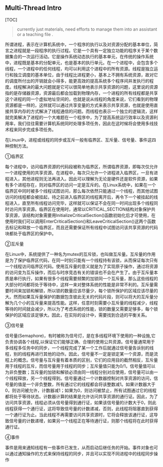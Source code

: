 ## Multi-Thread Intro

[TOC]

> currently just materials, need efforts to manage them into an assistant or a teaching file .

所谓进程，表示在计算机系统中，一个程序的执行以及对资源分配的基本单位，简言之进程就是一段程序的执行过程。它是一个具有一定独立功能的程序关于某个数据集合的一次运行活动。它是操作系统动态执行的基本单元，在传统的操作系统中，进程既是基本的分配单元，也是基本的执行单元。在一个进程中，会包含多个线程，一个进程中的任何线程，均可以利用这个进程中的所有资源。线程是独立运行和独立调度的基本单位，由于线程比进程更小，基本上不拥有系统资源，故对它的调度所付出的开销就会小得多，能更高效的提高系统多个程序间并发执行的程度。线程解决的最大问题就是它可以很简单地表示共享资源的问题，这里说的资源指的是存储器资源，资源最后都会加载到物理内存，一个进程的所有线程都是共享这个进程的同一个虚拟地址空间的，也就是说从线程的角度来说，它们看到的物理资源都是一样的，这样就可以通过共享变量的方式来表示共享资源，也就是使用直接共享内存的方式解决了线程通信的问题。而线程也表示一个独立的逻辑流，这样就完美解决了进程的一个大难题在一个程序中，为了提高系统运行效率以及资源利用率，我们往往需要计算机系统同时处理多项任务，因此在这时候将会使用多线技术程来同步完成多项任务。

在Linux中，进程或线程的同步或互斥一般有临界区、互斥量、信号量、事件这四种控制方法。

①临界区

每个进程中，访问临界资源的代码段被称为临界区，所谓临界资源，即每次仅允许一个进程使用的共享资源。在进程中，每次只允许一个进程进入临界区，一旦有进程进入，其他进程则无法再进入。因此可以理解为无论是硬件还是软件资源，如果有多个进程存在，则对临界区的访问一定是互斥的。在Linux系统中，如果在一个临界区中同时被多个线程试图访问，那么每次依然只能通过一个线程，而其他试图访问的线程都会被挂起，待之前进入临界区的线程离开后，再令下一个被挂起的线程进入，直至所有线程访问完毕，这样就可以保证不会在同一时间出现多个线程同时访问共享资源。临界区在使用时，通常以CRITICAL_SECTION结构对象保护共享资源，该结构对象需要用InitializeCriticalSection()函数初始化后才可使用，在使用时我们可以调用EnterCriticalSection()和LeaveCriticalSection()这两个函数去标记和释放一个临界区，而且还需要保证所有线程中试图访问该共享资源的代码块都处于临界区的保护中。

②互斥量

在Linux中，系统提供了一种名为mutex的互斥锁，也叫做互斥量。互斥量的作用是为了保护临界区代码，在同一时刻只能有一个线程持有该锁，从而保证每次只有一个线程访问临界区代码。使用互斥量的意义就是为了实现原子操作，通过将资源的访问变为互斥操作，而后与时序竞态有关的错误也不会在产生了。由于互斥量本质是串行执行，如果有很多个线程需要频繁的加锁同一个互斥量，那么这些线程的大部分时间都将处于等待中，这样一来对整体系统的性能是非常不利的。互斥量需要时间来加锁和解锁，所以锁的数量应该尽量少，每个锁所保护的区域应该尽量的大。然而如果互斥量保护的数据包含彼此无关的代码片段，则可以将大的互斥量分解为几个小的互斥量来提高性能。这样，任意时刻需要小互斥量的线程减少，线程等待的时间就会减少，所以为了考虑系统的性能，锁的数量又需要足够多，每个锁保护的区域应该足够大。因此，在实际的设计中，需要找到合适的平衡关系。

③信号量

信号量(Semaphore)，有时被称为信号灯，是在多线程环境下使用的一种设施,它负责协调各个线程,以保证它们能够正确、合理的使用公共资源。信号量通常用于多线程多任务中的同步，一个线程完成了某一个工作后就通过信号量告诉别的线程，别的线程再进行其他的动作。因此，信号量不一定是锁定某一个资源，而是流程上的概念。信号量与互斥量有着本质的区别，它们的应用目的截然相反，互斥量用于线程的互斥，而信号量用于线程的同步；互斥量值只能为0/1，信号量值可以为非负整数；互斥量的加锁和解锁必须由同一线程分别对应使用，信号量可以由一个线程释放，另一个线程得到。信号量通过一个计数器控制对共享资源的访问，信号量的值是一个非负整数，所有通过它的线程都会将该整数减1。如果计数器大于0，则访问被允许，计数器减1；如果为0，则访问被禁止，所有试图通过它的线程都将处于等待状态。计数器计算的结果是允许访问共享资源的通行证。因此，为了访问共享资源，线程必须从信号量得到通行证，如果该信号量的计数大于0，则此线程获得一个通行证，这将导致信号量的计数递减，否则，此线程将阻塞直到获得一个通行证为止。当此线程不再需要访问共享资源时，它将会释放该通行证，这导致信号量的计数递增，如果另一个线程正在等待通行证，则那个线程将在此时获得通行证。

④事件

事件是用来通知线程有一些事件已发生，从而启动后继任务的开始。事件对象也可以通过通知操作的方式来保持线程的同步，并且可以实现不同进程中的线程同步操作